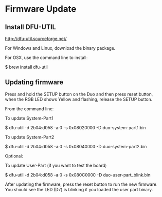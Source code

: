 # Firmware Update


## Install DFU-UTIL

http://dfu-util.sourceforge.net/

For Windows and Linux, download the binary package.

For OSX, use the command line to install:

$ brew install dfu-util


## Updating firmware

Press and hold the SETUP button on the Duo and then press reset button, when the RGB LED shows Yellow and flashing, release the SETUP button.

From the command line:

To update System-Part1

$ dfu-util -d 2b04:d058 -a 0 -s 0x08020000 -D duo-system-part1.bin

To update System-Part2

$ dfu-util -d 2b04:d058 -a 0 -s 0x08040000 -D duo-system-part2.bin

Optional:

To update User-Part (if you want to test the board)

$ dfu-util -d 2b04:d058 -a 0 -s 0x080C0000 -D duo-user-part_blink.bin

After updating the firmware, press the reset button to run the new firmware. You should see the LED (D7) is blinking if you loaded the user part binary.

